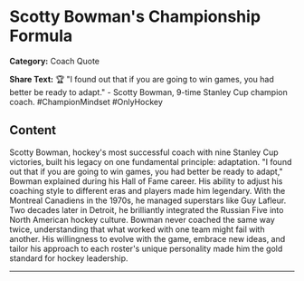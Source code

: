 # Scotty Bowman's Championship Formula

**Category:** Coach Quote

**Share Text:** 🏆 "I found out that if you are going to win games, you had better be ready to adapt." - Scotty Bowman, 9-time Stanley Cup champion coach. #ChampionMindset #OnlyHockey

## Content

Scotty Bowman, hockey's most successful coach with nine Stanley Cup victories, built his legacy on one fundamental principle: adaptation. "I found out that if you are going to win games, you had better be ready to adapt," Bowman explained during his Hall of Fame career. His ability to adjust his coaching style to different eras and players made him legendary. With the Montreal Canadiens in the 1970s, he managed superstars like Guy Lafleur. Two decades later in Detroit, he brilliantly integrated the Russian Five into North American hockey culture. Bowman never coached the same way twice, understanding that what worked with one team might fail with another. His willingness to evolve with the game, embrace new ideas, and tailor his approach to each roster's unique personality made him the gold standard for hockey leadership.

---